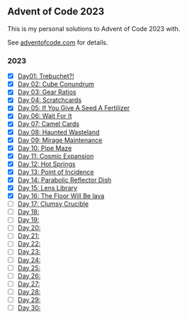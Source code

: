 ## Advent of Code 2023

This is my personal solutions to Advent of Code 2023 with.

See [adventofcode.com](https://adventofcode.com/2023/) for details.

### 2023

- [x] [Day01: Trebuchet?!](https://adventofcode.com/2023/day/1)
- [x] [Day 02: Cube Conundrum](https://adventofcode.com/2023/day/2)
- [x] [Day 03: Gear Ratios](https://adventofcode.com/2023/day/3)
- [x] [Day 04: Scratchcards](https://adventofcode.com/2023/day/4)
- [x] [Day 05: If You Give A Seed A Fertilizer](https://adventofcode.com/2023/day/5)
- [x] [Day 06: Wait For It](https://adventofcode.com/2023/day/6)
- [x] [Day 07: Camel Cards](https://adventofcode.com/2023/day/7)
- [x] [Day 08: Haunted Wasteland](https://adventofcode.com/2023/day/8)
- [x] [Day 09: Mirage Maintenance](https://adventofcode.com/2023/day/9)
- [x] [Day 10: Pipe Maze](https://adventofcode.com/2023/day/10)
- [x] [Day 11: Cosmic Expansion](https://adventofcode.com/2023/day/11)
- [x] [Day 12: Hot Springs](https://adventofcode.com/2023/day/12)
- [x] [Day 13: Point of Incidence](https://adventofcode.com/2023/day/13)
- [x] [Day 14: Parabolic Reflector Dish](https://adventofcode.com/2023/day/14)
- [x] [Day 15: Lens Library](https://adventofcode.com/2023/day/15)
- [x] [Day 16: The Floor Will Be lava](https://adventofcode.com/2023/day/16)
- [ ] [Day 17: Clumsy Crucible](https://adventofcode.com/2023/day/17)
- [ ] [Day 18:](https://adventofcode.com/2023/day/18)
- [ ] [Day 19:](https://adventofcode.com/2023/day/19)
- [ ] [Day 20:](https://adventofcode.com/2023/day/20)
- [ ] [Day 21:](https://adventofcode.com/2023/day/21)
- [ ] [Day 22:](https://adventofcode.com/2023/day/22)
- [ ] [Day 23:](https://adventofcode.com/2023/day/23)
- [ ] [Day 24:](https://adventofcode.com/2023/day/24)
- [ ] [Day 25:](https://adventofcode.com/2023/day/25)
- [ ] [Day 26:](https://adventofcode.com/2023/day/26)
- [ ] [Day 27:](https://adventofcode.com/2023/day/27)
- [ ] [Day 28:](https://adventofcode.com/2023/day/28)
- [ ] [Day 29:](https://adventofcode.com/2023/day/29)
- [ ] [Day 30:](https://adventofcode.com/2023/day/30)
